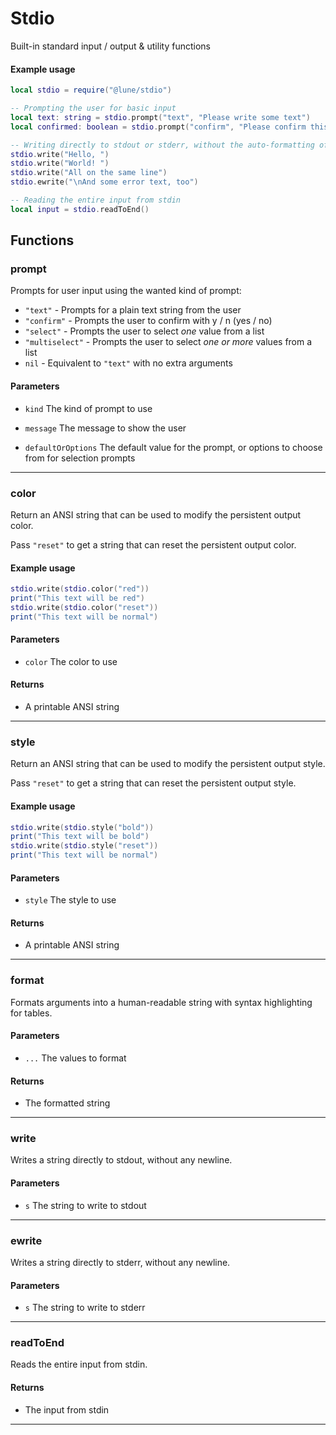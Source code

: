 # Stdio

Built-in standard input / output & utility functions

#### Example usage

```lua
local stdio = require("@lune/stdio")

-- Prompting the user for basic input
local text: string = stdio.prompt("text", "Please write some text")
local confirmed: boolean = stdio.prompt("confirm", "Please confirm this action")

-- Writing directly to stdout or stderr, without the auto-formatting of print/warn/error
stdio.write("Hello, ")
stdio.write("World! ")
stdio.write("All on the same line")
stdio.ewrite("\nAnd some error text, too")

-- Reading the entire input from stdin
local input = stdio.readToEnd()
```

## Functions

### prompt

Prompts for user input using the wanted kind of prompt:

-   `"text"` - Prompts for a plain text string from the user
-   `"confirm"` - Prompts the user to confirm with y / n (yes / no)
-   `"select"` - Prompts the user to select _one_ value from a list
-   `"multiselect"` - Prompts the user to select _one or more_ values from a list
-   `nil` - Equivalent to `"text"` with no extra arguments

#### Parameters

-   `kind` The kind of prompt to use

-   `message` The message to show the user

-   `defaultOrOptions` The default value for the prompt, or options to choose from for selection
    prompts

---

### color

Return an ANSI string that can be used to modify the persistent output color.

Pass `"reset"` to get a string that can reset the persistent output color.

#### Example usage

```lua
stdio.write(stdio.color("red"))
print("This text will be red")
stdio.write(stdio.color("reset"))
print("This text will be normal")
```

#### Parameters

-   `color` The color to use

#### Returns

-   A printable ANSI string

---

### style

Return an ANSI string that can be used to modify the persistent output style.

Pass `"reset"` to get a string that can reset the persistent output style.

#### Example usage

```lua
stdio.write(stdio.style("bold"))
print("This text will be bold")
stdio.write(stdio.style("reset"))
print("This text will be normal")
```

#### Parameters

-   `style` The style to use

#### Returns

-   A printable ANSI string

---

### format

Formats arguments into a human-readable string with syntax highlighting for tables.

#### Parameters

-   `...` The values to format

#### Returns

-   The formatted string

---

### write

Writes a string directly to stdout, without any newline.

#### Parameters

-   `s` The string to write to stdout

---

### ewrite

Writes a string directly to stderr, without any newline.

#### Parameters

-   `s` The string to write to stderr

---

### readToEnd

Reads the entire input from stdin.

#### Returns

-   The input from stdin

---
